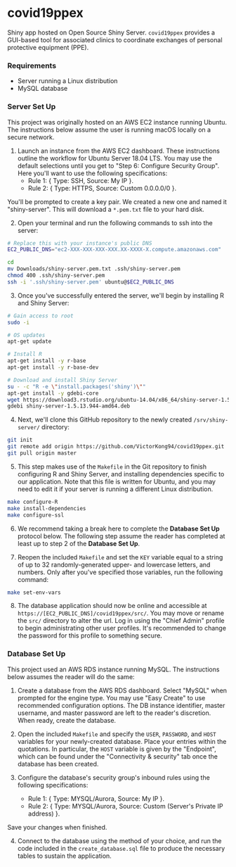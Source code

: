 # covid19ppex

Shiny app hosted on Open Source Shiny Server. `covid19ppex` provides a GUI-based tool for associated clinics to coordinate exchanges of personal protective equipment (PPE).

### Requirements

- Server running a Linux distribution
- MySQL database

### Server Set Up

This project was originally hosted on an AWS EC2 instance running Ubuntu. The instructions below assume the user is running macOS locally on a secure network.

1. Launch an instance from the AWS EC2 dashboard. These instructions outline the workflow for Ubuntu Server 18.04 LTS. You may use the default selections until you get to "Step 6: Configure Security Group". Here you'll want to use the following specifications:
   - Rule 1: { Type: SSH, Source: My IP }.
   - Rule 2: { Type: HTTPS, Source: Custom 0.0.0.0/0 }.

You'll be prompted to create a key pair. We created a new one and named it "shiny-server". This will download a `*.pem.txt` file to your hard disk.

2. Open your terminal and run the following commands to ssh into the server:

```bash
# Replace this with your instance's public DNS
EC2_PUBLIC_DNS="ec2-XXX-XXX-XXX-XXX.XX-XXXX-X.compute.amazonaws.com"

cd
mv Downloads/shiny-server.pem.txt .ssh/shiny-server.pem
chmod 400 .ssh/shiny-server.pem
ssh -i '.ssh/shiny-server.pem' ubuntu@$EC2_PUBLIC_DNS
```

3. Once you've successfully entered the server, we'll begin by installing R and Shiny Server:

```bash
# Gain access to root
sudo -i

# OS updates
apt-get update

# Install R
apt-get install -y r-base
apt-get install -y r-base-dev

# Download and install Shiny Server
su - -c "R -e \"install.packages('shiny')\""
apt-get install -y gdebi-core
wget https://download3.rstudio.org/ubuntu-14.04/x86_64/shiny-server-1.5.13.944-amd64.deb
gdebi shiny-server-1.5.13.944-amd64.deb
```

4. Next, we'll clone this GitHub repository to the newly created `/srv/shiny-server/` directory:

```bash
git init
git remote add origin https://github.com/VictorKong94/covid19ppex.git
git pull origin master
```

5. This step makes use of the `Makefile` in the Git repository to finish configuring R and Shiny Server, and installing dependencies specific to our application. Note that this file is written for Ubuntu, and you may need to edit it if your server is running a different Linux distribution.

```bash
make configure-R
make install-dependencies
make configure-ssl
```

6. We recommend taking a break here to complete the **Database Set Up** protocol below. The following step assume the reader has completed at least up to step 2 of the **Database Set Up**.

7. Reopen the included `Makefile` and set the `KEY` variable equal to a string of up to 32 randomly-generated upper- and lowercase letters, and numbers. Only after you've specified those variables, run the following command:

```bash
make set-env-vars
```

8. The database application should now be online and accessible at `https://[EC2_PUBLIC_DNS]/covid19ppex/src/`. You may move or rename the `src/` directory to alter the url. Log in using the "Chief Admin" profile to begin administrating  other user profiles. It's recommended to change the password for this profile to something secure.


### Database Set Up

This project used an AWS RDS instance running MySQL. The instructions below assumes the reader will do the same:

1. Create a database from the AWS RDS dashboard. Select "MySQL" when prompted for the engine type. You may use "Easy Create" to use recommended configuration options. The DB instance identifier, master username, and master password are left to the reader's discretion. When ready, create the database.

2. Open the included `Makefile` and specify the `USER`, `PASSWORD`, and `HOST` variables for your newly-created database. Place your entries within the quotations. In particular, the `HOST` variable is given by the "Endpoint", which can be found under the "Connectivity & security" tab once the database has been created.

3. Configure the database's security group's inbound rules using the following specifications:
   - Rule 1: { Type: MYSQL/Aurora, Source: My IP }.
   - Rule 2: { Type: MYSQL/Aurora, Source: Custom (Server's Private IP address) }.

Save your changes when finished.

4. Connect to the database using the method of your choice, and run the code included in the `create_database.sql` file to produce the necessary tables to sustain the application.

